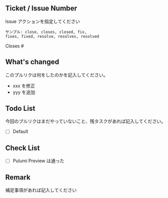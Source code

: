 ## Ticket / Issue Number

Issue アクションを指定してください

```
サンプル: close, closes, closed, fix,
fixes, fixed, resolve, resolves, resolved
```

Closes #

## What's changed

このプルリクは何をしたのかを記入してください。

- xxx を修正
- yyy を追加

## Todo List

今回のプルリクはまだやっていないこと、残タスクがあれば記入してください。

- [ ] Default

## Check List

- [ ] Pulumi Preview は通った

## Remark

補足事項があれば記入してください
